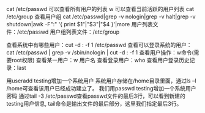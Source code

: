 cat /etc/passwd 可以查看所有用户的列表
w 可以查看当前活跃的用户列表
cat /etc/group 查看用户组
cat /etc/passwd|grep -v nologin|grep -v halt|grep -v shutdown|awk -F":" '{ print $1"|"$3"|"$4 }'|more
用户列表文件：/etc/passwd
用户组列表文件：/etc/group

查看系统中有哪些用户：cut -d : -f 1 /etc/passwd
查看可以登录系统的用户：cat /etc/passwd | grep -v /sbin/nologin | cut -d : -f 1
查看用户操作：w命令(需要root权限)
查看某一用户：w 用户名
查看登录用户：who
查看用户登录历史记录：last


用useradd testing增加一个系统用户
系统用户存储在/home目录里面，通过ls –l /home可查看该用户已经成功建立了。
我们用passwd testing增加一个系统用户密码
通过tail -3 /etc/passwd查看passwd文件的最后3行，可以看到新建的testing用户信息, tail命令是输出文件的最后部分，这里我们指定最后3行。